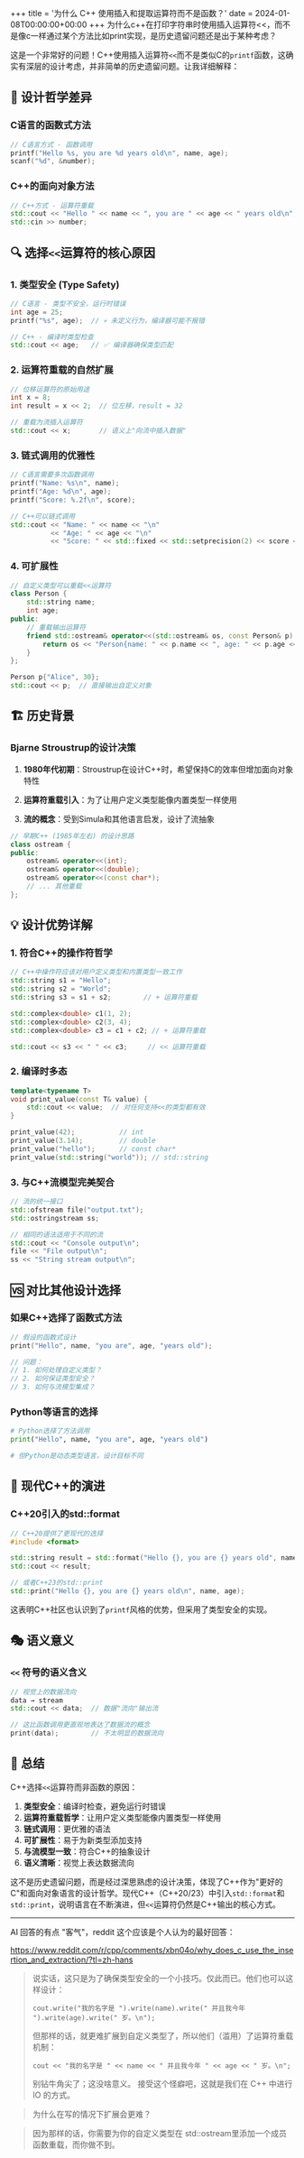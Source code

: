 +++
title = '为什么 C++ 使用插入和提取运算符而不是函数？'
date = 2024-01-08T00:00:00+00:00
+++
为什么c++在打印字符串时使用插入运算符<<，而不是像c一样通过某个方法比如print实现，是历史遗留问题还是出于某种考虑？

这是一个非常好的问题！C++使用插入运算符`<<`而不是类似C的`printf`函数，这确实有深层的设计考虑，并非简单的历史遗留问题。让我详细解释：

## 🎯 设计哲学差异

### C语言的函数式方法
```c
// C语言方式 - 函数调用
printf("Hello %s, you are %d years old\n", name, age);
scanf("%d", &number);
```

### C++的面向对象方法
```cpp
// C++方式 - 运算符重载
std::cout << "Hello " << name << ", you are " << age << " years old\n";
std::cin >> number;
```

## 🔍 选择`<<`运算符的核心原因

### 1. **类型安全 (Type Safety)**
```cpp
// C语言 - 类型不安全，运行时错误
int age = 25;
printf("%s", age);  // 💀 未定义行为，编译器可能不报错

// C++ - 编译时类型检查
std::cout << age;   // ✅ 编译器确保类型匹配
```

### 2. **运算符重载的自然扩展**
```cpp
// 位移运算符的原始用途
int x = 8;
int result = x << 2;  // 位左移，result = 32

// 重载为流插入运算符
std::cout << x;       // 语义上"向流中插入数据"
```

### 3. **链式调用的优雅性**
```cpp
// C语言需要多次函数调用
printf("Name: %s\n", name);
printf("Age: %d\n", age);
printf("Score: %.2f\n", score);

// C++可以链式调用
std::cout << "Name: " << name << "\n"
          << "Age: " << age << "\n" 
          << "Score: " << std::fixed << std::setprecision(2) << score << "\n";
```

### 4. **可扩展性**
```cpp
// 自定义类型可以重载<<运算符
class Person {
    std::string name;
    int age;
public:
    // 重载输出运算符
    friend std::ostream& operator<<(std::ostream& os, const Person& p) {
        return os << "Person{name: " << p.name << ", age: " << p.age << "}";
    }
};

Person p{"Alice", 30};
std::cout << p;  // 直接输出自定义对象
```

## 🏗️ 历史背景

### Bjarne Stroustrup的设计决策

1. **1980年代初期**：Stroustrup在设计C++时，希望保持C的效率但增加面向对象特性

2. **运算符重载引入**：为了让用户定义类型能像内置类型一样使用

3. **流的概念**：受到Simula和其他语言启发，设计了流抽象

```cpp
// 早期C++ (1985年左右) 的设计思路
class ostream {
public:
    ostream& operator<<(int);
    ostream& operator<<(double);
    ostream& operator<<(const char*);
    // ... 其他重载
};
```

## 💡 设计优势详解

### 1. **符合C++的操作符哲学**
```cpp
// C++中操作符应该对用户定义类型和内置类型一致工作
std::string s1 = "Hello";
std::string s2 = "World";
std::string s3 = s1 + s2;        // + 运算符重载

std::complex<double> c1(1, 2);
std::complex<double> c2(3, 4);
std::complex<double> c3 = c1 + c2; // + 运算符重载

std::cout << s3 << " " << c3;     // << 运算符重载
```

### 2. **编译时多态**
```cpp
template<typename T>
void print_value(const T& value) {
    std::cout << value;  // 对任何支持<<的类型都有效
}

print_value(42);           // int
print_value(3.14);         // double
print_value("hello");      // const char*
print_value(std::string("world")); // std::string
```

### 3. **与C++流模型完美契合**
```cpp
// 流的统一接口
std::ofstream file("output.txt");
std::ostringstream ss;

// 相同的语法适用于不同的流
std::cout << "Console output\n";
file << "File output\n";
ss << "String stream output\n";
```

## 🆚 对比其他设计选择

### 如果C++选择了函数式方法
```cpp
// 假设的函数式设计
print("Hello", name, "you are", age, "years old");

// 问题：
// 1. 如何处理自定义类型？
// 2. 如何保证类型安全？
// 3. 如何与流模型集成？
```

### Python等语言的选择
```python
# Python选择了方法调用
print("Hello", name, "you are", age, "years old")

# 但Python是动态类型语言，设计目标不同
```

## 🔧 现代C++的演进

### C++20引入的std::format
```cpp
// C++20提供了更现代的选择
#include <format>

std::string result = std::format("Hello {}, you are {} years old", name, age);
std::cout << result;

// 或者C++23的std::print
std::print("Hello {}, you are {} years old\n", name, age);
```

这表明C++社区也认识到了`printf`风格的优势，但采用了类型安全的实现。

## 🎭 语义意义

### `<<` 符号的语义含义
```cpp
// 视觉上的数据流向
data → stream
std::cout << data;  // 数据"流向"输出流

// 这比函数调用更直观地表达了数据流的概念
print(data);        // 不太明显的数据流向
```

## 📝 总结

C++选择`<<`运算符而非函数的原因：

1. **类型安全**：编译时检查，避免运行时错误
2. **运算符重载哲学**：让用户定义类型能像内置类型一样使用
3. **链式调用**：更优雅的语法
4. **可扩展性**：易于为新类型添加支持
5. **与流模型一致**：符合C++的抽象设计
6. **语义清晰**：视觉上表达数据流向

这不是历史遗留问题，而是经过深思熟虑的设计决策，体现了C++作为"更好的C"和面向对象语言的设计哲学。现代C++（C++20/23）中引入`std::format`和`std::print`，说明语言在不断演进，但`<<`运算符仍然是C++输出的核心方式。

---

AI 回答的有点 "客气"，reddit 这个应该是个人认为的最好回答：

https://www.reddit.com/r/cpp/comments/xbn04o/why_does_c_use_the_insertion_and_extraction/?tl=zh-hans

>说实话，这只是为了确保类型安全的一个小技巧。仅此而已。他们也可以这样设计：
>
>```
>cout.write("我的名字是 ").write(name).write(" 并且我今年 ").write(age).write(" 岁。\n");
>```
>
>但那样的话，就更难扩展到自定义类型了，所以他们（滥用）了运算符重载机制：
>
>```
>cout << "我的名字是 " << name << " 并且我今年 " << age << " 岁。\n";
>```
>
>别钻牛角尖了；这没啥意义。 接受这个怪癖吧，这就是我们在 C++ 中进行 IO 的方式。

> 为什么在写的情况下扩展会更难？

> 因为那样的话，你需要为你的自定义类型在 std::ostream里添加一个成员函数重载，而你做不到。
